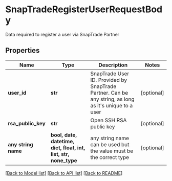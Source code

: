 # SnapTradeRegisterUserRequestBody

Data required to register a user via SnapTrade Partner

## Properties
Name | Type | Description | Notes
------------ | ------------- | ------------- | -------------
**user_id** | **str** | SnapTrade User ID. Provided by SnapTrade Partner. Can be any string, as long as it&#39;s unique to a user | [optional] 
**rsa_public_key** | **str** | Open SSH RSA public key | [optional] 
**any string name** | **bool, date, datetime, dict, float, int, list, str, none_type** | any string name can be used but the value must be the correct type | [optional]

[[Back to Model list]](../README.md#documentation-for-models) [[Back to API list]](../README.md#documentation-for-api-endpoints) [[Back to README]](../README.md)


